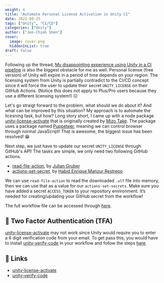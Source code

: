 ```yaml
---
weight: 4
title: "Automate Personal License Activation in Unity CI"
date: 2021-09-25
tags: ["Unity", "CI/CD"]
categories: ["Unity"]
author: ["Jen-Chieh Shen"]
cover:
  image: cover.png
  hiddenInList: true
draft: false
---
```


Following up the thread, [My disappointing experience using Unity in a CI pipeline](https://forum.unity.com/threads/my-disappointing-experience-using-unity-in-a-ci-pipeline.737678/)
is also the biggest obstacle for me as well. Personal license (free version) of
Unity will expire in a period of time depends on your region. The licensing system
from Unity is partially contradict to the CI/CD concept since it will force
the user to update their secret `UNITY_LICENSE` on their GitHub Actions. (Notice
this does not apply to Plus/Pro users because they use a different licensing system!)
😖

<!--more-->

Let's go straigt forward to the problem, what should we do about it? And what
can be improved by this situation? My approach is to automate the licesning
task, but how? Long story short, I came up with a node package [unity-license-activate](https://github.com/jcs090218/unity-license-activate)
that is originally created by [Mizo Take](https://github.com/MizoTake). The
package uses a package named [Puppeteer](https://github.com/puppeteer/puppeteer),
meaning we can control browser through normal JavaScript! That is awesome, the
biggest issue has been resolved! 😁

Next step, we just have to update our secret `UNITY_LICENSE` through GitHub's API!
The tasks are simple, we only need two following GitHub actions.

- [read-file-action](https://github.com/juliangruber/read-file-action), by [Julian Gruber](https://github.com/juliangruber)
- [actions-set-secret](https://github.com/hmanzur/actions-set-secret), by [Habid Enrique Manzur Restrepo](https://github.com/hmanzur)

We can use `read-file-action` to read the downloaded `.ulf` file into memory, then we
can use that as a value for our `actions-set-secrets`. Make sure you have added a secret
`ACCESS_TOKEN` to your repository environment. It’s needed for creating/updating your
GitHub secret from the workflow!

The full workflow file can be accessed through [here](https://github.com/jcs090218/JCSUnity/blob/master/.github/workflows/license.yml).

## 🔐 Two Factor Authentication (TFA)

[unity-license-activate](https://github.com/jcs090218/unity-license-activate)
may not work since Unity would require you to enter a 6 digit verification code
from your email. To get pass this, you would have to install [unity-verify-code](https://github.com/jcs090218/unity-verify-code)
in your workflow and follow the steps [here](https://github.com/jcs090218/unity-verify-code#-prerequisite).

## 🔗 Links

* [unity-license-activate](https://github.com/game-ci/unity-license-activate)
* [unity-verify-code](https://github.com/game-ci/unity-verify-code)
